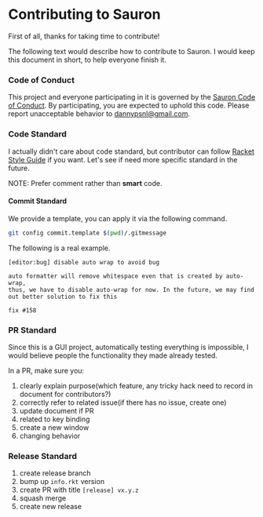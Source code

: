 # Contributing to Sauron

First of all, thanks for taking time to contribute!

The following text would describe how to contribute to Sauron. I would keep this document in short, to help everyone finish it.

### Code of Conduct

This project and everyone participating in it is governed by the [Sauron Code of Conduct](https://github.com/racket-tw/sauron/blob/master/CODE_OF_CONDUCT.md).
By participating, you are expected to uphold this code. Please report unacceptable behavior to dannypsnl@gmail.com.

### Code Standard

I actually didn't care about code standard, but contributor can follow [Racket Style Guide](https://docs.racket-lang.org/style/index.html) if you want.
Let's see if need more specific standard in the future.

NOTE: Prefer comment rather than **smart** code.

#### Commit Standard

We provide a template, you can apply it via the following command.

```sh
git config commit.template $(pwd)/.gitmessage
```

The following is a real example.

```
[editor:bug] disable auto wrap to avoid bug

auto formatter will remove whitespace even that is created by auto-wrap,
thus, we have to disable auto-wrap for now. In the future, we may find
out better solution to fix this

fix #158
```

### PR Standard

Since this is a GUI project, automatically testing everything is impossible, I would believe people the functionality they made already tested.

In a PR, make sure you:

1. clearly explain purpose(which feature, any tricky hack need to record in document for contributors?)
2. correctly refer to related issue(if there has no issue, create one)
3. update document if PR
  1. related to key binding
  2. create a new window
  3. changing behavior

### Release Standard

1. create release branch
2. bump up `info.rkt` version
3. create PR with title `[release] vx.y.z`
4. squash merge
5. create new release

